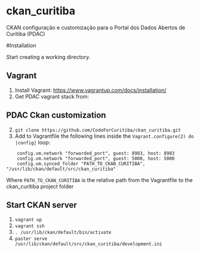 # ckan_curitiba
CKAN configuração e customização para o Portal dos Dados Abertos de Curitiba (PDAC)

#Installation

Start creating a working directory.

## Vagrant

 1. Install Vagrant: https://www.vagrantup.com/docs/installation/
 2. Get PDAC vagrant stack from: 

## PDAC Ckan customization

 2. `git clone https://github.com/CodeForCuritiba/ckan_curitiba.git`
 3. Add to Vagrantfile the following lines inside the `Vagrant.configure(2) do |config|` loop:
```
    config.vm.network "forwarded_port", guest: 8983, host: 8983
    config.vm.network "forwarded_port", guest: 5000, host: 5000
    config.vm.synced_folder "PATH_TO_CKAN_CURITIBA", "/usr/lib/ckan/default/src/ckan_curitiba"
```
Where `PATH_TO_CKAN_CURITIBA` is the relative path from the Vagrantfile to the ckan_curitiba project folder

## Start CKAN server

 1. `vagrant up`
 2. `vagrant ssh`
 3. `. /usr/lib/ckan/default/bin/activate`
 4. `paster serve /usr/lib/ckan/default/src/ckan_curitiba/development.ini`


